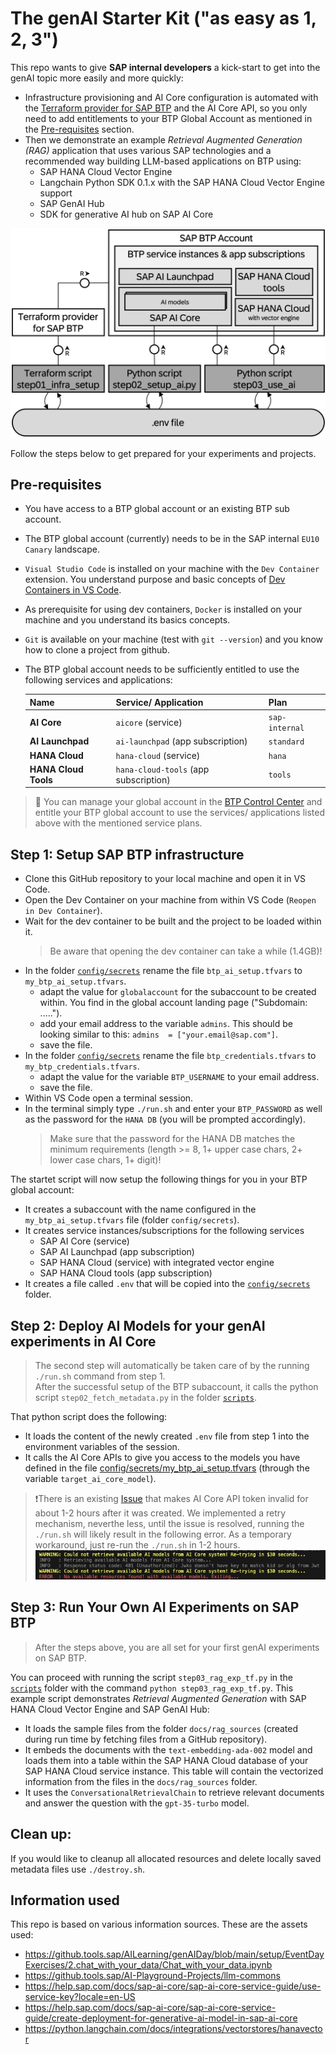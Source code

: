 # The genAI Starter Kit ("as easy as 1, 2, 3")

This repo wants to give **SAP internal developers** a kick-start to get into the genAI topic more easily and more quickly:

- Infrastructure provisioning and AI Core configuration is automated with the [Terraform provider for SAP BTP](https://github.com/SAP/terraform-provider-btp) and the AI Core API, so you only need to add entitlements to your BTP Global Account as mentioned in the [Pre-requisites](#pre-requisites) section.
- Then we demonstrate an example *Retrieval Augmented Generation (RAG)* application that uses various SAP technologies and a recommended way building LLM-based applications on BTP using: 
  - SAP HANA Cloud Vector Engine
  - Langchain Python SDK 0.1.x with the SAP HANA Cloud Vector Engine support
  - SAP GenAI Hub
  - SDK for generative AI hub on SAP AI Core

<img src="pictures/overview.jpg" alt="Architectural overview" width="600"/>

Follow the steps below to get prepared for your experiments and projects. 

## Pre-requisites

- You have access to a BTP global account or an existing BTP sub account.
- The BTP global account (currently) needs to be in the SAP internal `EU10 Canary` landscape.
- `Visual Studio Code` is installed on your machine with the `Dev Container` extension. You understand purpose and basic concepts of [Dev Containers in VS Code](https://code.visualstudio.com/docs/devcontainers/containers).
- As prerequisite for using dev containers, `Docker` is installed on your machine and you understand its basics concepts.
- `Git` is available on your machine (test with `git --version`) and you know how to clone a project from github.
- The BTP global account needs to be sufficiently entitled to use the following services and applications:

  | Name | Service/ Application | Plan |
  | --- | --- | --- | 
  | **AI Core** | `aicore` (service)| `sap-internal` |
  | **AI Launchpad** | `ai-launchpad` (app subscription) | `standard` |
  | **HANA Cloud** | `hana-cloud` (service) | `hana` |
  | **HANA Cloud Tools** | `hana-cloud-tools` (app subscription) | `tools` |

> 📝 You can manage your global account in the [BTP Control Center](https://cp-control-client-uc2.cfapps.eu10.hana.ondemand.com/index.html) and entitle your BTP global account to use the services/ applications listed above with the mentioned service plans.

## Step 1: Setup SAP BTP infrastructure

- Clone this GitHub repository to your local machine and open it in VS Code.
- Open the Dev Container on your machine from within VS Code (`Reopen in Dev Container`).
- Wait for the dev container to be built and the project to be loaded within it.
  >Be aware that opening the dev container can take a while (1.4GB)!
- In the folder [`config/secrets`](config/secrets) rename the file `btp_ai_setup.tfvars` to `my_btp_ai_setup.tfvars`.
    - adapt the value for `globalaccount` for the subaccount to be created within. You find in the global account landing page ("Subdomain: .....").
    - add your email address to the variable `admins`. This should be looking similar to this: `admins  = ["your.email@sap.com"]`.
    - save the file.
- In the folder [`config/secrets`](config/secrets) rename the file `btp_credentials.tfvars` to `my_btp_credentials.tfvars`.
    - adapt the value for the variable `BTP_USERNAME` to your email address.
    - save the file.
- Within VS Code open a terminal session. 
- In the terminal simply type `./run.sh` and enter your `BTP_PASSWORD` as well as the password for the `HANA DB` (you will be prompted accordingly).
  > Make sure that the password for the HANA DB matches the minimum requirements (length >= 8, 1+ upper case chars, 2+ lower case chars, 1+ digit)!

The startet script will now setup the following things for you in your BTP global account:

- It creates a subaccount with the name configured in the `my_btp_ai_setup.tfvars` file (folder `config/secrets`).
- It creates service instances/subscriptions for the following services
    - SAP AI Core (service)
    - SAP AI Launchpad (app subscription)
    - SAP HANA Cloud (service) with integrated vector engine
    - SAP HANA Cloud tools (app subscription)
- It creates a file called `.env` that will be copied into the [`config/secrets`](config/secrets) folder.

## Step 2: Deploy AI Models for your genAI experiments in AI Core

>The second step will automatically be taken care of by the running `./run.sh` command from step 1.
<br>After the successful setup of the BTP subaccount, it calls the python script `step02_fetch_metadata.py` in the folder [`scripts`](scripts).

That python script does the following:

- It loads the content of the newly created `.env` file from step 1 into the environment variables of the session.
- It calls the AI Core APIs to give you access to the models you have defined in the file [config/secrets/my_btp_ai_setup.tfvars](config/secrets/my_btp_ai_setup.tfvars) (through the variable `target_ai_core_model`).

> ❗There is an existing [Issue](https://github.tools.sap/btp-ai/genai-starter-kit/issues/27) that makes AI Core API token invalid for about 1-2 hours after it was created. We implemented a retry mechanism, neverthe less, until the issue is resolved, running the `./run.sh` will likely result in the following error. 
As a temporary workaround, just re-run the `./run.sh` in 1-2 hours.
![Issue](./pictures/Issue.jpg)

## Step 3: Run Your Own AI Experiments on SAP BTP

> After the steps above, you are all set for your first genAI experiments on SAP BTP.

You can proceed with running the script `step03_rag_exp_tf.py` in the [`scripts`](scripts) folder with the command `python step03_rag_exp_tf.py`. 
This example script demonstrates *Retrieval Augmented Generation* with SAP HANA Cloud Vector Engine and SAP GenAI Hub:
- It loads the sample files from the folder `docs/rag_sources` (created during run time by fetching files from a GitHub repository).
- It embeds the documents with the `text-embedding-ada-002` model and loads them into a table within the SAP HANA Cloud database of your SAP HANA Cloud service instance. This table will contain the vectorized information from the files in the `docs/rag_sources` folder.
- It uses the `ConversationalRetrievalChain` to retrieve relevant documents and answer the question with the `gpt-35-turbo` model.

## Clean up:

If you would like to cleanup all allocated resources and delete locally saved metadata files use `./destroy.sh`.

## Information used

This repo is based on various information sources. These are the assets used:

- https://github.tools.sap/AILearning/genAIDay/blob/main/setup/EventDayExercises/2.chat_with_your_data/Chat_with_your_data.ipynb
- https://github.tools.sap/AI-Playground-Projects/llm-commons
- https://help.sap.com/docs/sap-ai-core/sap-ai-core-service-guide/use-service-key?locale=en-US
- https://help.sap.com/docs/sap-ai-core/sap-ai-core-service-guide/create-deployment-for-generative-ai-model-in-sap-ai-core
- https://python.langchain.com/docs/integrations/vectorstores/hanavector
